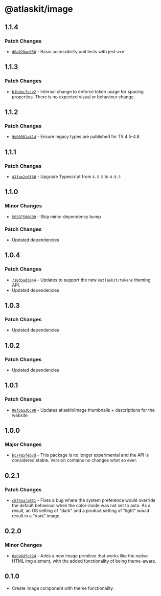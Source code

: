 # @atlaskit/image

## 1.1.4

### Patch Changes

- [`d0a020ae050`](https://bitbucket.org/atlassian/atlassian-frontend/commits/d0a020ae050) - Basic accessibility unit tests with jest-axe

## 1.1.3

### Patch Changes

- [`b1bdec7cce2`](https://bitbucket.org/atlassian/atlassian-frontend/commits/b1bdec7cce2) - Internal change to enforce token usage for spacing properties. There is no expected visual or behaviour change.

## 1.1.2

### Patch Changes

- [`9d00501a414`](https://bitbucket.org/atlassian/atlassian-frontend/commits/9d00501a414) - Ensure legacy types are published for TS 4.5-4.8

## 1.1.1

### Patch Changes

- [`41fae2c6f68`](https://bitbucket.org/atlassian/atlassian-frontend/commits/41fae2c6f68) - Upgrade Typescript from `4.5.5` to `4.9.5`

## 1.1.0

### Minor Changes

- [`56507598609`](https://bitbucket.org/atlassian/atlassian-frontend/commits/56507598609) - Skip minor dependency bump

### Patch Changes

- Updated dependencies

## 1.0.4

### Patch Changes

- [`718d5ad3044`](https://bitbucket.org/atlassian/atlassian-frontend/commits/718d5ad3044) - Updates to support the new `@atlaskit/tokens` theming API.
- Updated dependencies

## 1.0.3

### Patch Changes

- Updated dependencies

## 1.0.2

### Patch Changes

- Updated dependencies

## 1.0.1

### Patch Changes

- [`98f5ba36c98`](https://bitbucket.org/atlassian/atlassian-frontend/commits/98f5ba36c98) - Updates atlaskit/image thumbnails + descriptions for the website

## 1.0.0

### Major Changes

- [`bc74a5feb7d`](https://bitbucket.org/atlassian/atlassian-frontend/commits/bc74a5feb7d) - This package is no longer experimental and the API is considered stable. Version contains no changes what so ever.

## 0.2.1

### Patch Changes

- [`c674eafa051`](https://bitbucket.org/atlassian/atlassian-frontend/commits/c674eafa051) - Fixes a bug where the system preference would override the default behaviour when the color-mode was not set to auto. As a result, an OS setting of "dark" and a product setting of "light" would result in a "dark" image.

## 0.2.0

### Minor Changes

- [`8ab96dfc824`](https://bitbucket.org/atlassian/atlassian-frontend/commits/8ab96dfc824) - Adds a new Image primitive that works like the native HTML img element, with the added functionality of being theme-aware.

## 0.1.0

- Create Image component with theme functionality.

